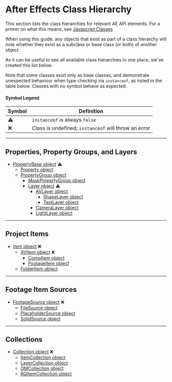 # After Effects Class Hierarchy

This section lists the class hierarchies for relevant AE API elements. For a primer on what this means, see [Javascript Classes](javascript.md#javascript-classes)

When using this guide, any objects that exist as part of a class hierarchy will note whether they exist as a subclass or base class (or both) of another object.

As it can be useful to see all available class hierarchies in one place, we've created this list below.

Note that some classes exist only as base classes, and demonstrate unexpected behaviour when type checking via `instanceof`, as noted in the table below. Classes with no symbol behave as expected.

#### Symbol Legend

| Symbol |                      Definition                      |
| ------ | ---------------------------------------------------- |
| ⚠      | `instanceof` is always `false`                       |
| ❌      | Class is undefined; `instanceof` will throw an error |

---

## Properties, Property Groups, and Layers

- [PropertyBase object](../property/propertybase.md) ⚠
    - [Property object](../property/property.md)
    - [PropertyGroup object](../property/propertygroup.md)
        - [MaskPropertyGroup object](../property/maskpropertygroup.md)
        - [Layer object](../layer/layer.md) ⚠
            - [AVLayer object](../layer/avlayer.md)
                - [ShapeLayer object](../layer/shapelayer.md)
                - [TextLayer object](../layer/textlayer.md)
            - [CameraLayer object](../layer/cameralayer.md)
            - [LightLayer object](../layer/lightlayer.md)

---

## Project Items

- [Item object](../item/item.md) ❌
    - [AVItem object](../item/avitem.md) ❌
        - [CompItem object](../item/compitem.md)
        - [FootageItem object](../item/footageitem.md)
    - [FolderItem object](../item/folderitem.md)

---

## Footage Item Sources

- [FootageSource object](../sources/footagesource.md) ❌
    - [FileSource object](../sources/filesource.md)
    - [PlaceholderSource object](../sources/placeholdersource.md)
    - [SolidSource object](../sources/solidsource.md)

---

## Collections

- [Collection object](../other/collection.md) ❌
    - [ItemCollection object](../item/itemcollection.md)
    - [LayerCollection object](../layer/layercollection.md)
    - [OMCollection object](../renderqueue/omcollection.md)
    - [RQItemCollection object](../renderqueue/rqitemcollection.md)
